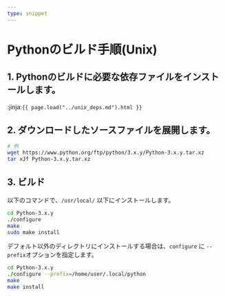 ```yaml
---
type: snippet
---
```



# Pythonのビルド手順(Unix)


## 1. Pythonのビルドに必要な依存ファイルをインストールします。

:jinja:`{{ page.load("../unix_deps.md").html }}`


## 2. ダウンロードしたソースファイルを展開します。

```sh
# 例
wget https://www.python.org/ftp/python/3.x.y/Python-3.x.y.tar.xz
tar xJf Python-3.x.y.tar.xz
```



## 3. ビルド

以下のコマンドで、`/usr/local/` 以下にインストールします。

```sh
cd Python-3.x.y
./configure
make
sudo make install
```

デフォルト以外のディレクトリにインストールする場合は、`configure` に `--prefix`オプションを指定します。

```sh
cd Python-3.x.y
./configure --prefix=/home/user/.local/python
make
make install
```

